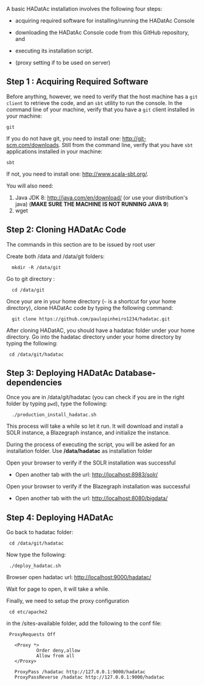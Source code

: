 A basic HADatAc installation involves the following four steps:

* acquiring required software for installing/running the HADatAc Console

* downloading the HADatAc Console code from this GitHub repository, and 

* executing its installation script. 

* (proxy setting if to be used on server)


## Step 1 : Acquiring Required Software

Before anything, however, we need to verify that the host machine has a `git client` to retrieve the code, and an `sbt` utility to run the console. In the command line of your machine, verify that you have a `git` client installed in your machine:

    git
 
If you do not have git, you need to install one: http://git-scm.com/downloads. Still from the command line, verify that you have `sbt` applications installed in your machine:

    sbt

If not, you need to install one: http://www.scala-sbt.org/.

You will also need:

1. Java JDK 8: http://java.com/en/download/ (or use your distribution's java) (<b>MAKE SURE THE MACHINE IS NOT RUNNING JAVA 9</b>)
2. wget

## Step 2: Cloning HADatAc Code

The commands in this section are to be issued by root user

Create both /data and /data/git folders:

      mkdir -R /data/git

Go to git directory :

      cd /data/git

Once your are in your home directory (`~` is a shortcut for your home directory), clone HADatAc code by typing the following command:

      git clone https://github.com/paulopinheiro1234/hadatac.git

After cloning HADatAC, you should have a hadatac folder under your home directory. Go into the hadatac directory under your home directory by typing the following:

     cd /data/git/hadatac

## Step 3: Deploying HADatAc Database-dependencies

Once you are in /data/git/hadatac (you can check if you are in the right folder by typing `pwd`), type the following:

      ./production_install_hadatac.sh

This process will take a while so let it run. It will download and install a SOLR instance, a Blazegraph instance, and initialize the instance.

During the process of executing the script, you will be asked for an installation folder. Use <b>/data/hadatac</b> as installation folder

Open your browser to verify if the SOLR installation was successful
* Open another tab with the url: [http://localhost:8983/solr/](http://localhost:8983/solr/) 

Open your browser to verify if the Blazegraph installation was successful
* Open another tab with the url: [http://localhost:8080/bigdata/](http://localhost:8983/bigdata/) 

## Step 4: Deploying HADatAc

Go back to hadatac folder:

     cd /data/git/hadatac

Now type the following: 

     ./deploy_hadatac.sh

Browser open hadatac
url: [http://localhost:9000/hadatac/](http://localhost:9000/hadatac/)

Wait for page to open, it will take a while.

Finally, we need to setup the proxy configuration

     cd etc/apache2

in the /sites-available folder, add the following to the conf file:

     ProxyRequests Off

       <Proxy *>
               Order deny,allow
               Allow from all
       </Proxy>

       ProxyPass /hadatac http://127.0.0.1:9000/hadatac
       ProxyPassReverse /hadatac http://127.0.0.1:9000/hadatac